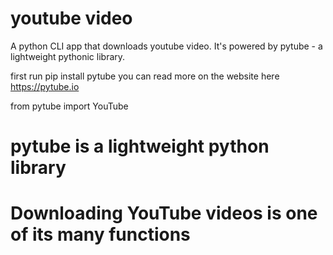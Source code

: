 # youtube video
 A python CLI app that downloads youtube video. It's powered by pytube - a lightweight pythonic library.

first run pip install pytube
you can read more on the website here
https://pytube.io

from pytube import YouTube

# pytube is a lightweight python library
# Downloading YouTube videos is one of its many functions